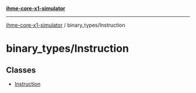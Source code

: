 [**ihme-core-x1-simulator**](../../README.md)

***

[ihme-core-x1-simulator](../../modules.md) / binary\_types/Instruction

# binary\_types/Instruction

## Classes

- [Instruction](classes/Instruction.md)
